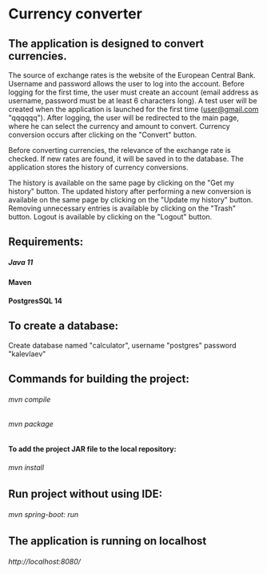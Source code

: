 Currency converter
===

## The application is designed to convert currencies.
The source of exchange rates is the website of the European Central Bank.
Username and password allows the user to log into the account.
Before logging for the first time, the user must create an account (email address as username, password must be at least 6 characters long).
A test user will be created when the application is launched for the first time (user@gmail.com "qqqqqq").
After logging, the user will be redirected to the main page, where he can select the currency and amount to convert.
Currency conversion occurs after clicking on the "Convert" button.

Before converting currencies, the relevance of the exchange rate is checked.
If new rates are found, it will be saved in to the database.
The application stores the history of currency conversions.

The history is available on the same page by clicking on the "Get my history" button.
The updated history after performing a new conversion is available on the same page by clicking on the "Update my history" button.
Removing unnecessary entries is available by clicking on the "Trash" button.
Logout is available by clicking on the "Logout" button.


## Requirements:
##### Java 11
#### Maven
#### PostgresSQL 14

## To create a database:
Create database named "calculator", username "postgres" password "kalevlaev"

## Commands for building the project:
###### mvn compile
###### mvn package
#### To add the project JAR file to the local repository:
###### mvn install

## Run project without using IDE:
###### mvn spring-boot: run

## The application is running on localhost
###### http://localhost:8080/
